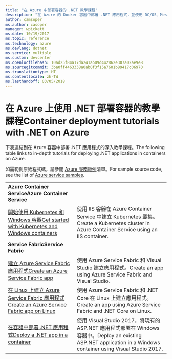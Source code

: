 ```yaml
---
title: "在 Azure 中部署容器的 .NET 教學課程"
description: "在 Azure 的 Docker 容器中部署 .NET 應用程式，並使用 DC/OS、Mesos 或 Kubernetes 調整其大小。"
author: camsoper
ms.author: casoper
manager: wpickett
ms.date: 10/19/2017
ms.topic: reference
ms.technology: azure
ms.devlang: dotnet
ms.service: multiple
ms.custom: devcenter
ms.openlocfilehash: 10ad25f84a17da241ab09d442862e307a02ae9e8
ms.sourcegitcommit: 3ba0ff4463338a0ab0f3f15a7601b89417c06970
ms.translationtype: HT
ms.contentlocale: zh-TW
ms.lasthandoff: 03/05/2018
---
```

# <a name="container-deployment-tutorials-with-net-on-azure"></a><span data-ttu-id="b1d5a-103">在 Azure 上使用 .NET 部署容器的教學課程</span><span class="sxs-lookup"><span data-stu-id="b1d5a-103">Container deployment tutorials with .NET on Azure</span></span>

<span data-ttu-id="b1d5a-104">下表連結到在 Azure 容器中部署 .NET 應用程式的深入教學課程。</span><span class="sxs-lookup"><span data-stu-id="b1d5a-104">The following table links to in-depth tutorials for deploying .NET applications in containers on Azure.</span></span>

<span data-ttu-id="b1d5a-105">如需範例原始程式碼，請參閱 [Azure 服務範例](https://azure.microsoft.com/resources/samples/?platform=dotnet)清單。</span><span class="sxs-lookup"><span data-stu-id="b1d5a-105">For sample source code, see the list of [Azure service samples](https://azure.microsoft.com/resources/samples/?platform=dotnet).</span></span>

| | |
|---|---|
| <span data-ttu-id="b1d5a-106">**Azure Container Service**</span><span class="sxs-lookup"><span data-stu-id="b1d5a-106">**Azure Container Service**</span></span> ||
| <span data-ttu-id="b1d5a-107">[開始使用 Kubernetes 和 Windows 容器][1]</span><span class="sxs-lookup"><span data-stu-id="b1d5a-107">[Get started with Kubernetes and Windows containers][1]</span></span> | <span data-ttu-id="b1d5a-108">使用 IIS 容器在 Azure Container Service 中建立 Kubernetes 叢集。</span><span class="sxs-lookup"><span data-stu-id="b1d5a-108">Create a Kubernetes cluster in Azure Container Service using an IIS container.</span></span>
|<span data-ttu-id="b1d5a-109">**Service Fabric**</span><span class="sxs-lookup"><span data-stu-id="b1d5a-109">**Service Fabric**</span></span>| |
| <span data-ttu-id="b1d5a-110">[建立 Azure Service Fabric 應用程式][2]</span><span class="sxs-lookup"><span data-stu-id="b1d5a-110">[Create an Azure Service Fabric app][2]</span></span> | <span data-ttu-id="b1d5a-111">使用 Azure Service Fabric 和 Visual Studio 建立應用程式。</span><span class="sxs-lookup"><span data-stu-id="b1d5a-111">Create an app using Azure Service Fabric and Visual Studio.</span></span> | 
| <span data-ttu-id="b1d5a-112">[在 Linux 上建立 Azure Service Fabric 應用程式][3]</span><span class="sxs-lookup"><span data-stu-id="b1d5a-112">[Create an Azure Service Fabric app on Linux][3]</span></span> | <span data-ttu-id="b1d5a-113">使用 Azure Service Fabric 和 .NET Core 在 Linux 上建立應用程式。</span><span class="sxs-lookup"><span data-stu-id="b1d5a-113">Create an  app using Azure Service Fabric and .NET Core on Linux.</span></span> | 
| <span data-ttu-id="b1d5a-114">[在容器中部署 .NET 應用程式][4]</span><span class="sxs-lookup"><span data-stu-id="b1d5a-114">[Deploy a .NET app in a container][4]</span></span> | <span data-ttu-id="b1d5a-115">使用 Visual Studio 2017，將現有的 ASP.NET 應用程式部署在 Windows 容器中。</span><span class="sxs-lookup"><span data-stu-id="b1d5a-115">Deploy an existing ASP.NET application in a Windows container using Visual Studio 2017.</span></span>  |

[1]: /azure/container-service/container-service-kubernetes-windows-walkthrough
[2]: /azure/service-fabric/service-fabric-create-your-first-application-in-visual-studio
[3]: /azure/service-fabric/service-fabric-get-started-containers
[4]: /azure/service-fabric/service-fabric-host-app-in-a-container
